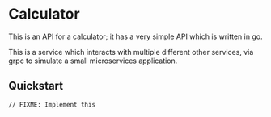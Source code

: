 # Calculator

This is an API for a calculator; it has a very simple API which is written in 
go. 

This is a service which interacts with multiple different other services, via
grpc to simulate a small microservices application.

## Quickstart

```
// FIXME: Implement this 
```

